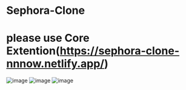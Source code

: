 # Sephora-Clone
# please use Core Extention(https://sephora-clone-nnnow.netlify.app/)
![image](https://user-images.githubusercontent.com/43124877/168065664-40aaa84e-2003-4060-b43c-6ae3109741db.png)
![image](https://user-images.githubusercontent.com/43124877/168065685-267ecd2a-f3bf-4f8a-b351-c0172d4b5a89.png)
![image](https://user-images.githubusercontent.com/43124877/168065714-ed1a0944-3b8c-42e9-9dd1-e691c0132a2d.png)
